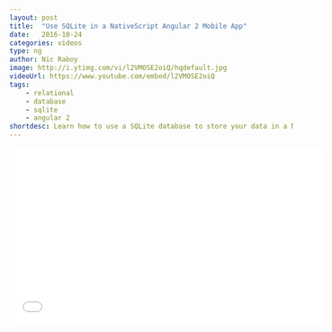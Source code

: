 ```yaml
---
layout: post
title:  "Use SQLite in a NativeScript Angular 2 Mobile App"
date:   2016-10-24
categories: videos
type: ng
author: Nic Raboy
image: http://i.ytimg.com/vi/l2VMOSE2oiQ/hqdefault.jpg
videoUrl: https://www.youtube.com/embed/l2VMOSE2oiQ
tags: 
    - relational
    - database
    - sqlite
    - angular 2
shortdesc: Learn how to use a SQLite database to store your data in a NativeScript app built with Angular 2.
---
```

<iframe width="560" height="315" src="{{ page.videoUrl }}" frameborder="0" allowfullscreen></iframe>

